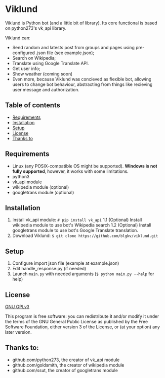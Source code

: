 # Viklund

Viklund is Python bot (and a little bit of library). Its core functional is based on python273's vk_api library.

Viklund can:
* Send random and latests post from groups and pages using pre-configured .json file (see example.json);
* Search on Wikipedia;
* Translate using Google Translate API.
* Get user info;
* Show weather (coming soon)
* Even more, because Viklund was concieved as flexible bot, allowing users to change bot behaviour, abstracting from things like recieving user message and authorization.

## Table of contents
* [Requirements](https://github.com/blgkv/viklund#requirements)
* [Installation](https://github.com/blgkv/viklund#installation)
* [Setup](https://github.com/blgkv/viklund#setup)
* [License](https://github.com/blgkv/viklund#license)
* [Thanks to](https://github.com/blgkv/viklund#thanks-to)

## Requirements
* Linux (any POSIX-compatible OS might be supported). **Windows is not fully supported**, however, it works with some limitations.
* python3
* vk_api module
* wikipedia module (optional)
* googletrans module (optional)

## Installation

1. Install vk_api module: 
`# pip install vk_api`
    1.1 (Optional) Install wikipedia module to use bot's Wikipedia search
    1.2 (Optional) Install googletrans module to use bot's Google Translate translation. 
 2. Download Viklund: 
`$ git clone https://github.com/blgkv/viklund.git`

## Setup
1. Configure import json file (example at example.json)
2. Edit handle_response.py (if needed)
3. Launch `main.py` with needed arguments (`$ python main.py --help` for help)

## License
[GNU GPLv3](https://github.com/blgkv/viklund/blob/master/LICENSE)

This program is free software: you can redistribute it and/or modify it under the terms of the GNU General Public License as published by the Free Software Foundation, either version 3 of the License, or (at your option) any later version.

## Thanks to:
* github.com/python273, the creator of vk_api module
* github.com/goldsmith, the creator of wikipedia module
* github.com/ssut, the creator of googletrans module